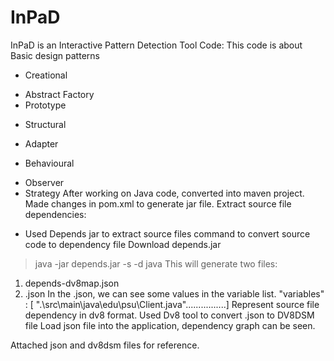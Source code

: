 # InPaD
InPaD is an Interactive Pattern Detection Tool
Code: 
This code is about Basic design patterns
- Creational
 * Abstract Factory
 * Prototype
- Structural
 * Adapter
- Behavioural
 * Observer
 * Strategy
After working on Java code, converted into maven project.
Made changes in pom.xml to generate jar file. 
Extract source file dependencies:
 - Used Depends jar to extract source files
 command to convert source code to dependency file
 Download depends.jar 
 > java -jar depends.jar -s -d <output-directory> java <java-project-directory> <dependency-file-name> 
 This will generate two files:
  1. depends-dv8map.json
  2. <dependency-file-name>.json
 In the <dependency-file-name>.json, we can see some values in the variable list.
  "variables" : [ ".\\src\\main\\java\\edu\\psu\\Client.java"................]
 Represent source file dependency in dv8 format.
  Used Dv8 tool to convert <dependency-file-name>.json to DV8DSM file
  Load json file into the application, dependency graph can be seen.
  
  Attached json and dv8dsm files for reference.
 
